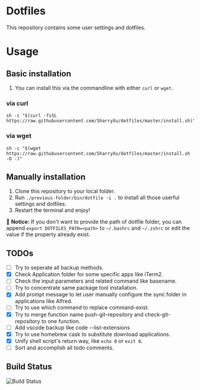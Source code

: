 # Dotfiles

This repository contains some user settings and dotfiles.

# Usage

## Basic installation

1. You can install this via the commandline with either ```curl``` or ```wget```.

### via curl

```shell
sh -c "$(curl -fsSL https://raw.githubusercontent.com/SharryXu/dotfiles/master/install.sh)"
```

### via wget

```shell
sh -c "$(wget https://raw.githubusercontent.com/SharryXu/dotfiles/master/install.sh -O -)"
```

## Manually installation

1. Clone this repository to your local folder.
1. Run `./previous-folder/bin/dotfile -i .` to install all those userful settings and dotfiles.
1. Restart the terminal and enjoy!

:eyes: **Notice:** If you don't want to provide the path of dotfile folder, you can append `export DOTFILES_PATH=<path>` to `~/.bashrc` and `~/.zshrc` or edit the value if the property already exist.

## TODOs

- [ ] Try to seperate all backup methods.
- [x] Check Application folder for some specific apps like iTerm2.
- [ ] Check the input parameters and related command like basename.
- [ ] Try to concentrate same package tool installation.
- [x] Add prompt message to let user manually configure the sync folder in applications like Alfred.
- [ ] Try to use which command to replace command-exist.
- [x] Try to merge function name push-git-repository and check-git-repository to one function.
- [ ] Add vscode backup like code --list-extensions
- [x] Try to use homebrew cask to substitute download applications.
- [x] Unify shell script's return way, like ```echo 0``` or ```exit 0```.
- [ ] Sort and accomplish all todo comments.

## Build Status

![Build Status](https://travis-ci.org/SharryXu/dotfiles.svg?branch=master)
